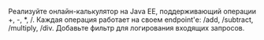Реализуйте онлайн-калькулятор на Java EE, поддерживающий операции +, -, *, /. Каждая операция работает на своем
endpoint'е: /add, /subtract, /multiply, /div. Добавьте фильтр для логирования входящих запросов.